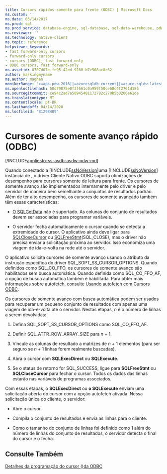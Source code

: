 ```yaml
---
title: Cursors rápidos somente para frente (ODBC) | Microsoft Docs
ms.custom: ''
ms.date: 03/14/2017
ms.prod: sql
ms.prod_service: database-engine, sql-database, sql-data-warehouse, pdw
ms.reviewer: ''
ms.technology: native-client
ms.topic: reference
helpviewer_keywords:
- fast forward-only cursors
- forward-only cursors
- cursors [ODBC], fast forward-only
- ODBC cursors, fast forward-only
ms.assetid: 0707d07e-fc95-42ed-9280-b7e508ac8c62
author: markingmyname
ms.author: maghan
monikerRange: '>=aps-pdw-2016||=azuresqldb-current||=azure-sqldw-latest||>=sql-server-2016||=sqlallproducts-allversions||>=sql-server-linux-2017||=azuresqldb-mi-current'
ms.openlocfilehash: 50d79875e0f3f661c0a959f50ce68c4f2761d186
ms.sourcegitcommit: ce94c2ad7a50945481172782c270b5b0206e61de
ms.translationtype: MT
ms.contentlocale: pt-BR
ms.lasthandoff: 04/14/2020
ms.locfileid: "81298409"
---
```

# <a name="fast-forward-only-cursors-odbc"></a>Cursores de somente avanço rápido (ODBC)
[!INCLUDE[appliesto-ss-asdb-asdw-pdw-md](../../../includes/appliesto-ss-asdb-asdw-pdw-md.md)]

  Quando conectado a [!INCLUDE[ssNoVersion](../../../includes/ssnoversion-md.md)]uma [!INCLUDE[ssNoVersion](../../../includes/ssnoversion-md.md)] instância de , o driver Cliente Nativo ODBC suporta otimizações de desempenho para cursores somente de leitura para frente. Os cursores de somente avanço são implementados internamente pelo driver e pelo servidor de maneira bem semelhante a conjuntos de resultados padrão. Além de ter alto desempenho, os cursores de somente avançado também têm essas características:  
  
-   [O SQLGetData](../../../relational-databases/native-client-odbc-api/sqlgetdata.md) não é suportado. As colunas do conjunto de resultados devem ser associadas para programar variáveis.  
  
-   O servidor fecha automaticamente o cursor quando se detecta a extremidade do cursor. O aplicativo ainda deve ligar para [SQLCloseCursor](../../../relational-databases/native-client-odbc-api/sqlclosecursor.md) ou [SQLFreeStmt](../../../relational-databases/native-client-odbc-api/sqlfreestmt.md)(SQL_CLOSE), mas o driver não precisa enviar a solicitação próxima ao servidor. Isso economiza uma viagem de ida-e-volta na rede até o servidor.  
  
 O aplicativo solicita cursores de somente avanço usando o atributo da instrução específica do driver SQL_SOPT_SS_CURSOR_OPTIONS. Quando definidos como SQL_CO_FFO, os cursores de somente avanço são habilitados sem busca automática. Quando definida como SQL_CO_FFO_AF, a opção de busca automática também é habilitada. Para obter mais informações sobre autofetch, consulte [Usando autofetch com Cursors ODBC](../../../relational-databases/native-client-odbc-cursors/programming/using-autofetch-with-odbc-cursors.md).  
  
 Os cursores de somente avanço com busca automática podem ser usados para recuperar um pequeno conjunto de resultados com apenas uma viagem de ida-e-volta até o servidor. Nestas etapas, *n* é o número de linhas a serem devolvidas:  
  
1.  Defina SQL_SOPT_SS_CURSOR_OPTIONS como SQL_CO_FFO_AF.  
  
2.  Definir SQL_ATTR_ROW_ARRAY_SIZE para *n* + 1.  
  
3.  Vincule as colunas de resultado a matrizes de *n* + 1 elementos (para ser seguro se *n* + 1 linhas forem realmente buscadas).  
  
4.  Abra o cursor com **SQLExecDirect** ou **SQLExecute**.  
  
5.  Se o status de retorno for SQL_SUCCESS, ligue para **SQLFreeStmt** ou **SQLCloseCursor** para fechar o cursor. Todos os dados das linhas estarão nas variáveis de programas associados.  
  
 Com essas etapas, o **SQLExecDirect** ou **o SQLExecute** enviam uma solicitação aberta do cursor com a opção autofetch ativada. Nessa solicitação única do cliente, o servidor:  
  
-   Abre o cursor.  
  
-   Compila o conjunto de resultados e envia as linhas para o cliente.  
  
-   Como o tamanho do conjunto de linhas foi definido como 1 além do número de linhas do conjunto de resultados, o servidor detecta o final do cursor e o fecha.  
  
## <a name="see-also"></a>Consulte Também  
 [Detalhes da programação do cursor &#40;&#41;da ODBC](../../../relational-databases/native-client-odbc-cursors/programming/cursor-programming-details-odbc.md)  
  
  
